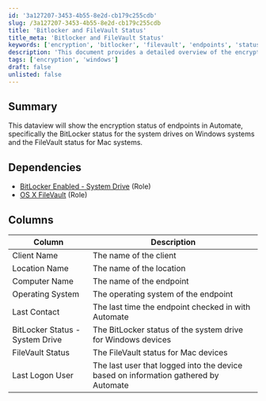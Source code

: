 ```yaml
---
id: '3a127207-3453-4b55-8e2d-cb179c255cdb'
slug: /3a127207-3453-4b55-8e2d-cb179c255cdb
title: 'Bitlocker and FileVault Status'
title_meta: 'Bitlocker and FileVault Status'
keywords: ['encryption', 'bitlocker', 'filevault', 'endpoints', 'status', 'automate']
description: 'This document provides a detailed overview of the encryption status of endpoints in ConnectWise Automate, focusing on BitLocker for Windows systems and FileVault for Mac systems. It includes dependencies, columns, and descriptions relevant to monitoring encryption status.'
tags: ['encryption', 'windows']
draft: false
unlisted: false
---
```


## Summary

This dataview will show the encryption status of endpoints in Automate, specifically the BitLocker status for the system drives on Windows systems and the FileVault status for Mac systems.

## Dependencies

- [BitLocker Enabled - System Drive](/docs/65d800d5-0bb9-4101-a6e9-289ab737557e) (Role)
- [OS X FileVault](/docs/1e483bae-ad35-437e-a963-fb7fab9f27e1) (Role)

## Columns

| Column                           | Description                                                                                     |
|----------------------------------|-------------------------------------------------------------------------------------------------|
| Client Name                      | The name of the client                                                                          |
| Location Name                    | The name of the location                                                                        |
| Computer Name                    | The name of the endpoint                                                                        |
| Operating System                 | The operating system of the endpoint                                                            |
| Last Contact                     | The last time the endpoint checked in with Automate                                             |
| BitLocker Status - System Drive  | The BitLocker status of the system drive for Windows devices                                    |
| FileVault Status                 | The FileVault status for Mac devices                                                             |
| Last Logon User                  | The last user that logged into the device based on information gathered by Automate             |

